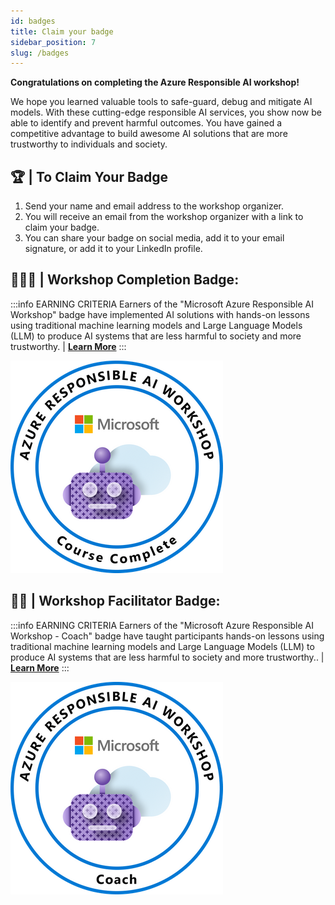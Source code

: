 ```yaml
---
id: badges
title: Claim your badge
sidebar_position: 7
slug: /badges
---
```


**Congratulations on completing the Azure Responsible AI workshop!** 

We hope you learned valuable tools to safe-guard, debug and mitigate AI models. With these cutting-edge responsible AI services, you show now be able to identify and prevent harmful outcomes. You have gained a competitive advantage to build awesome AI solutions that are more trustworthy to individuals and society. 


## 🏆 | To Claim Your Badge

1. Send your name and email address to the workshop organizer.
2. You will receive an email from the workshop organizer with a link to claim your badge.
3. You can share your badge on social media, add it to your email signature, or add it to your LinkedIn profile.


## 🧑🏿‍💻 | Workshop Completion Badge:

:::info EARNING CRITERIA
Earners of the "Microsoft Azure Responsible AI Workshop" badge have implemented AI solutions with hands-on lessons using traditional machine learning models and Large Language Models (LLM) to produce AI systems that are less harmful to society and more trustworthy. | [**Learn More**](https://www.credly.com/org/microsoft-us-azure-team/badge/azure-responsible-ai-workshop-completion)
:::

![Workshop Completion Badge](/img/tutorial/100-badge-completion.png)


## 👩‍🏫 | Workshop Facilitator Badge:

:::info EARNING CRITERIA
Earners of the "Microsoft Azure Responsible AI Workshop - Coach" badge have taught participants hands-on lessons using traditional machine learning models and Large Language Models (LLM) to produce AI systems that are less harmful to society and more trustworthy.. | [**Learn More**](https://www.credly.com/org/microsoft-us-azure-team/badge/azure-responsible-ai-workshop-coach)
:::

![Workshop Facilitator Badge](/img/tutorial/100-badge-coach.png)


